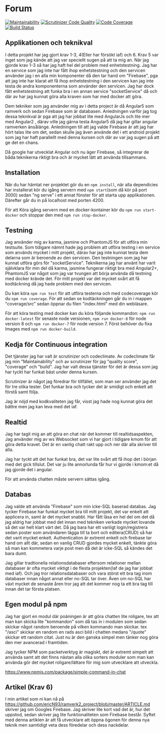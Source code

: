 # Forum
[![Maintainability](https://api.codeclimate.com/v1/badges/bc3938bba417b33f83db/maintainability)](https://codeclimate.com/github/ericN93/ramverk2_project/maintainability)
[![Scrutinizer Code Quality](https://scrutinizer-ci.com/g/ericN93/ramverk2_project/badges/quality-score.png?b=master)](https://scrutinizer-ci.com/g/ericN93/ramverk2_project/?branch=master)
[![Code Coverage](https://scrutinizer-ci.com/g/ericN93/ramverk2_project/badges/coverage.png?b=master)](https://scrutinizer-ci.com/g/ericN93/ramverk2_project/?branch=master)
[![Build Status](https://scrutinizer-ci.com/g/ericN93/ramverk2_project/badges/build.png?b=master)](https://scrutinizer-ci.com/g/ericN93/ramverk2_project/build-status/master)



## Applikationen och teknikval
I detta projekt har jag gjort krav 1-3, 4(Eller har försökt iaf) och 6. Krav 5 var inget som jag kände att jag var speciellt sugen på att ta mig an. När jag gjorde krav 1-3 så har jag haft hel del problem med enhetstestning. Jag har en service som jag inte har fått ihop enhetstestning och den servicen använder jag i en alla min komponenter då den tar hand om "Firebase", pga att jag inte har klarat att få ihop enhetstestning i den servicen kan jag inte testa de andra komponenterna som använder den servicen. Jag har dock fått enhetstestning att funka bra i en annan service "socketService" då och där av har jag kunnat göra alla kraven som har med docker att göra.

Dem tekniker som jag använder mig av i detta project är då Angular5 som ramverk och sedan Firebase som är databasen. Anledningen varför jag tog dessa teknikval är pga att jag har jobbat lite med AngularJs och lite mer med Angular2 , därav ville jag gärna testa Angular5 då jag har gillar angular ramverken änsålänge. Anledningen till att jag valde Firebase är att jag har hört talas lite om det, sedan skulle jag även använde det i ett android projekt som jag har haft parallellt med denna kursen och där av var jag sugen på att ge det en chans.

Då google har utvecklat Angular och nu äger Firebase, så integrerar de båda teknikerna riktigt bra och är mycket lätt att använda tillsammans.


## Installation
När du har hämtat ner projektet gör du en ```npm install```, när alla dependicies har installerat kör du igång servern med ```npm start```(som då kör på port 3000) sedan "ng serve" i ett annat fönster för att starta upp applikationen. Därefter går du in på localhost med porten 4200.

För att Köra igång servern med en docker-kontainer kör du ```npm run start-docker``` och stoppar den med ```npm run stop-docker```.


## Testning

Jag använder mig av karma, jasmine och PhantomJS för att utföra min testsuite. Som tidigare nämnt hade jag problem att utföra testing i en service som används mycket i mitt projekt, därav har jag inte kunnat testa dem delarna som är beroende av den servicen. Den testningen som jag har kunnat utföra görs för "socketService". Teknikerna jag har använt har varit självklara för min del då karma, jasmine fungerar riktigt bra med Angular2+, PhantomJS var något som jag var tvungen att börja använda då testning med docker krävde det. För mitt projekt var det mycket svårt att få kodtäckning då jag hade problem med den servicen.

Du kan köra ```npm run test``` för att utföra testerna och med codecoverage kör du ```npm run coverage```. För att sedan se kodtäckningen går du in i mappen "coverage/src" sedan öppnar du filen "index.html" med din webläsare.

För att köra testing med docker kan du köra följande kommandon: ```npm run docker-latest``` för senaste node versionen, ```npm run docker-8``` för node version 8 och ```npm run docker-7``` för node version 7. Först behöver du fixa Images med ```npm run docker-build```.


## Kedja för Continuous integration
Det tjänster jag har valt är scrutinizer och codeclimate. Av codeclimate får jag min "Maintainability" och av scrutinizer för jag "quality score", "coverage" och "build". Jag har valt dessa tjänster för det är dessa som jag har tyckt har funkat bäst under denna kursen.

Scrutinizer är något jag föredrar för tillfället, som man ser använder jag det för tre olika tester. Det funkar bra och tycker det är smidigt och enkelt att förstå samt följa.

Jag är nöjd med kodkvaliteten jag får, visst jag hade nog kunnat göra det bättre men jag kan leva med det iaf.

## Realtid
Jag har tagit mig an att göra en chat när det kommer till realtidsaspekten, Jag använder mig av ws Websocket som vi har gjort i tidigare kmom för att göra detta kravet. Det är en vanlig chatt rakt upp och ner där alla skriver till alla.

Jag har tyckt att det har funkat bra, det var lite svårt att få ihop det i början med det gick tillslut. Det var ju lite annorlunda får hur vi gjorde i kmom:et då jag gjorde det i angular.

För att använda chatten måste servern sättas igång.


## Databas
Jag valde att använda "Firebase" som min icke-SQL baserad databas. Jag tycker Firebase har funkat mycket bra till mitt projekt, det var enkelt att applicera in, samt är det mycket snabbt. Har fått läsa en hel del om det då jag aldrig har jobbat med det innan med tekniken verkade mycket lovande så det var helt klart värt det. Då jag bara har ett vanligt login/registrera sedan poster som användaren lägga till ta bort och editera(CRUD) så har det varit mycket enkelt. Authentication är extremt enkelt och firebase tar hand om allt där, sedan en vanlig CRUD gjordes mycket enkelt, tänkte göra så man kan kommetera  varje post men då det är icke-SQL så kändes det bara dumt.

Jag gillar tradtionella relationsdatabaser eftersom relationer mellan databaser är ofta mycket viktigt i de flesta projekten(Iaf de jag har jobbat med iaf). Och jag tror relationsdatabaser och vara störst ett  bra tag inom databaser innan något annat eller no-SQL tar över. Även om no-SQL har växt mycket de senaste åren tror jag att det kommer nog ta ett bra tag till innan det tar första platsen.


## Egen modul på npm
Jag har gjort en modul där poäningen är att göra chatten lite roligare, tex att man kan skicka lite "kommandon" som då tas in i modulen som sedan skickar något random beroende på vilken kommando man skickar. tex "/asci" skickar en random en rads asci bild i chatten medans "/quote"  skickar ett random citat. Just nu är den ganska simpel men tänker nog göra den mer avancerad i framtiden.

Jag tycker NPM som packetverktyg är magiskt, det är extremt simpelt att använda samt att det finns nästan alla olika sorters moduler som man kan använda gör det mycket roligare/lättare för mig som utvecklare att utveckla.

https://www.npmjs.com/package/simple-command-in-chat

## Artikel (Krav 6)
I min artikel som ni kan nå på https://github.com/ericN93/ramverk2_project/blob/master/ARTICLE.md skriver jag om Googles Firebase. Jag skriver lite kort vad det är, hur det uppstod, sedan skriver jag lite funktionaliteten som Firebase består. Syftet med denna artiklen är att få utvecklare att öppna ögonen för denna nya teknik men samtidigt veta dess föredelar och dess nackdelar.
